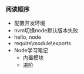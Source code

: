 
### 阅读顺序

- 配置开发环境
- nvm切换node默认版本失败
- hello, node
- require\module\exports
- Node学习笔记
  - 内置模块
  - 进阶

